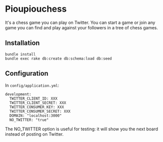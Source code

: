 # Pioupiouchess

It's a chess game you can play on Twitter. You can start a game or join any game you can find and play against your followers in a tree of chess games.

## Installation

```
bundle install
bundle exec rake db:create db:schema:load db:seed
```

## Configuration

In `config/application.yml`:

```
development:
  TWITTER_CLIENT_ID: XXX
  TWITTER_CLIENT_SECRET: XXX
  TWITTER_CONSUMER_KEY: XXX
  TWITTER_CONSUMER_SECRET: XXX
  DOMAIN: "localhost:3000"
  NO_TWITTER: "true"
```

The NO_TWITTER option is useful for testing: it will show you the next board instead of posting on Twitter.

